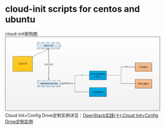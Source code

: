 cloud-init scripts for centos and ubuntu
==
cloud-init架构图
<br>
![Image text](https://raw.githubusercontent.com/loong576/cloud-init/master/img/Cloud%20Init%2BConfig%20Drive%E5%AE%9A%E5%88%B6%E5%AE%9E%E4%BE%8B.png)
<br>
Cloud Init+Config Drive定制实例详见：[OpenStack实践(十):Cloud Init+Config Drive定制实例](http://blog.51cto.com/3241766/2350718)
